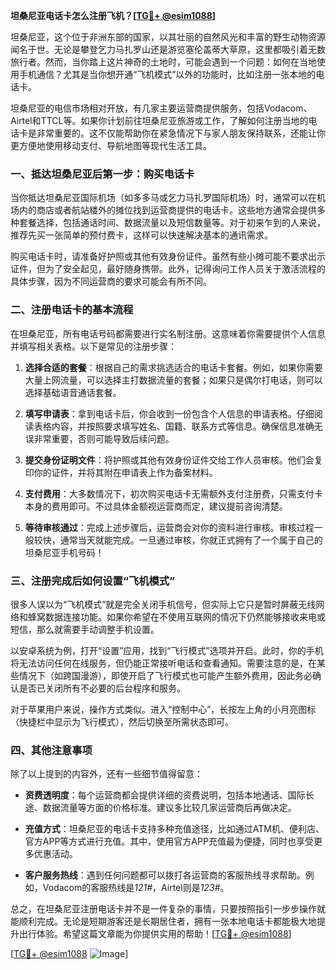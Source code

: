 **坦桑尼亚电话卡怎么注册飞机？[[TG💪+ @esim1088](https://t.me/s/esim1088)]**

坦桑尼亚，这个位于非洲东部的国家，以其壮丽的自然风光和丰富的野生动物资源闻名于世。无论是攀登乞力马扎罗山还是游览塞伦盖蒂大草原，这里都吸引着无数旅行者。然而，当你踏上这片神奇的土地时，可能会遇到一个问题：如何在当地使用手机通信？尤其是当你想开通“飞机模式”以外的功能时，比如注册一张本地的电话卡。

坦桑尼亚的电信市场相对开放，有几家主要运营商提供服务，包括Vodacom、Airtel和TTCL等。如果你计划前往坦桑尼亚旅游或工作，了解如何注册当地的电话卡是非常重要的。这不仅能帮助你在紧急情况下与家人朋友保持联系，还能让你更方便地使用移动支付、导航地图等现代生活工具。

### 一、抵达坦桑尼亚后第一步：购买电话卡

当你抵达坦桑尼亚国际机场（如多多马或乞力马扎罗国际机场）时，通常可以在机场内的商店或者航站楼外的摊位找到运营商提供的电话卡。这些地方通常会提供多种套餐选择，包括通话时间、数据流量以及短信数量等。对于初来乍到的人来说，推荐先买一张简单的预付费卡，这样可以快速解决基本的通讯需求。

购买电话卡时，请准备好护照或其他有效身份证件。虽然有些小摊可能不要求出示证件，但为了安全起见，最好随身携带。此外，记得询问工作人员关于激活流程的具体步骤，因为不同运营商的要求可能会有所不同。

### 二、注册电话卡的基本流程

在坦桑尼亚，所有电话号码都需要进行实名制注册。这意味着你需要提供个人信息并填写相关表格。以下是常见的注册步骤：

1. **选择合适的套餐**：根据自己的需求挑选适合的电话卡套餐。例如，如果你需要大量上网流量，可以选择主打数据流量的套餐；如果只是偶尔打电话，则可以选择基础语音通话套餐。
   
2. **填写申请表**：拿到电话卡后，你会收到一份包含个人信息的申请表格。仔细阅读表格内容，并按照要求填写姓名、国籍、联系方式等信息。确保信息准确无误非常重要，否则可能导致后续问题。

3. **提交身份证明文件**：将护照或其他有效身份证件交给工作人员审核。他们会复印你的证件，并将其附在申请表上作为备案材料。

4. **支付费用**：大多数情况下，初次购买电话卡无需额外支付注册费，只需支付卡本身的费用即可。不过具体金额视运营商而定，建议提前咨询清楚。

5. **等待审核通过**：完成上述步骤后，运营商会对你的资料进行审核。审核过程一般较快，通常当天就能完成。一旦通过审核，你就正式拥有了一个属于自己的坦桑尼亚手机号码！

### 三、注册完成后如何设置“飞机模式”

很多人误以为“飞机模式”就是完全关闭手机信号，但实际上它只是暂时屏蔽无线网络和蜂窝数据连接功能。如果你希望在不使用互联网的情况下仍然能够接收来电或短信，那么就需要手动调整手机设置。

以安卓系统为例，打开“设置”应用，找到“飞行模式”选项并开启。此时，你的手机将无法访问任何在线服务，但仍能正常接听电话和查看通知。需要注意的是，在某些情况下（如跨国漫游），即使开启了飞行模式也可能产生额外费用，因此务必确认是否已关闭所有不必要的后台程序和服务。

对于苹果用户来说，操作方式类似。进入“控制中心”，长按左上角的小月亮图标（快捷栏中显示为飞行模式），然后切换至所需状态即可。

### 四、其他注意事项

除了以上提到的内容外，还有一些细节值得留意：

- **资费透明度**：每个运营商都会提供详细的资费说明，包括本地通话、国际长途、数据流量等方面的价格标准。建议多比较几家运营商后再做决定。
  
- **充值方式**：坦桑尼亚的电话卡支持多种充值途径，比如通过ATM机、便利店、官方APP等方式进行充值。其中，使用官方APP充值最为便捷，同时也享受更多优惠活动。

- **客户服务热线**：遇到任何问题都可以拨打各运营商的客服热线寻求帮助。例如，Vodacom的客服热线是*121#*，Airtel则是*123#*。

总之，在坦桑尼亚注册电话卡并不是一件复杂的事情，只要按照指引一步步操作就能顺利完成。无论是短期游客还是长期居住者，拥有一张本地电话卡都能极大地提升出行体验。希望这篇文章能为你提供实用的帮助！[[TG💪+ @esim1088](https://t.me/s/esim1088)]

[[TG💪+ @esim1088](https://t.me/s/esim1088) ![Image](https://i.postimg.cc/4NQfJmqS/Snipaste-2025-05-13-00-14-12.png)]
